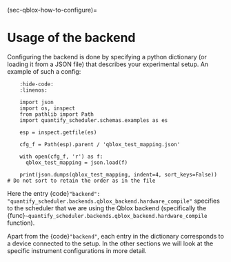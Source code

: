 (sec-qblox-how-to-configure)=

# Usage of the backend

Configuring the backend is done by specifying a python dictionary (or loading it from a JSON file)
that describes your experimental setup. An example of such a config:

```{jupyter-execute}
    :hide-code:
    :linenos:

    import json
    import os, inspect
    from pathlib import Path
    import quantify_scheduler.schemas.examples as es

    esp = inspect.getfile(es)

    cfg_f = Path(esp).parent / 'qblox_test_mapping.json'

    with open(cfg_f, 'r') as f:
      qblox_test_mapping = json.load(f)

    print(json.dumps(qblox_test_mapping, indent=4, sort_keys=False))  # Do not sort to retain the order as in the file
```

Here the entry {code}`"backend": "quantify_scheduler.backends.qblox_backend.hardware_compile"` specifies to the scheduler
that we are using the Qblox backend (specifically the {func}`~quantify_scheduler.backends.qblox_backend.hardware_compile` function).

Apart from the {code}`"backend"`, each entry in the dictionary corresponds to a device connected to the setup. In the other sections we will look at the specific instrument configurations in more detail.
